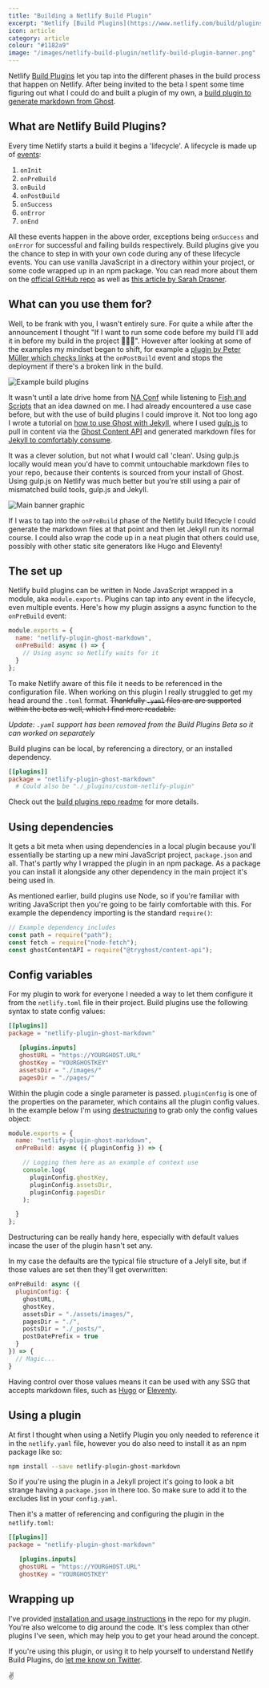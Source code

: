```yaml
---
title: "Building a Netlify Build Plugin"
excerpt: "Netlify [Build Plugins](https://www.netlify.com/build/plugins-beta/) let you tap into the different phases in the build process that happen on Netlify. After being invited to the beta I spent some time figuring out what I could do and built a plugin of my own."
icon: article
category: article
colour: "#1182a9"
image: "/images/netlify-build-plugin/netlify-build-plugin-banner.png"
---
```


Netlify [Build Plugins](https://www.netlify.com/build/plugins-beta/) let you tap into the different phases in the build process that happen on Netlify. After being invited to the beta I spent some time figuring out what I could do and built a plugin of my own, a [build plugin to generate markdown from Ghost](https://github.com/daviddarnes/netlify-plugin-ghost-markdown).

## What are Netlify Build Plugins?

Every time Netlify starts a build it begins a 'lifecycle'. A lifecycle is made up of [events](https://github.com/netlify/build#build-lifecycle):

1. `onInit`
1. `onPreBuild`
1. `onBuild`
1. `onPostBuild`
1. `onSuccess`
1. `onError`
1. `onEnd`

All these events happen in the above order, exceptions being `onSuccess` and `onError` for successful and failing builds respectively. Build plugins give you the chance to step in with your own code during any of these lifecycle events. You can use vanilla JavaScript in a directory within your project, or some code wrapped up in an npm package. You can read more about them on the [official GitHub repo](https://github.com/netlify/build#readme) as well as [this article by Sarah Drasner](https://www.netlify.com/blog/2019/10/16/creating-and-using-your-first-netlify-build-plugin/).

## What can you use them for?

Well, to be frank with you, I wasn't entirely sure. For quite a while after the announcement I thought "If I want to run some code before my build I'll add it in before my build in the project 🤷🏼‍♂️". However after looking at some of the examples my mindset began to shift, for example a [plugin by Peter Müller which checks links](https://github.com/Munter/netlify-plugin-checklinks) at the `onPostBuild` event and stops the deployment if there's a broken link in the build.

![Example build plugins](/images/netlify-build-plugin/netlify-build-plugin-table.jpg)

It wasn't until a late drive home from [NA Conf](https://newadventuresconf.com/2020/) while listening to [Fish and Scripts](https://fishandscripts.com/) that an idea dawned on me. I had already encountered a use case before, but with the use of build plugins I could improve it. Not too long ago I wrote a tutorial on [how to use Ghost with Jekyll](https://david.darn.es/tutorial/2019/08/11/use-ghost-with-jekyll/), where I used [gulp.js](https://gulpjs.com/) to pull in content via the [Ghost Content API](https://ghost.org/docs/api/v3/javascript/content/) and generated markdown files for [Jekyll to comfortably consume](https://jekyllrb.com/docs/posts/).

It was a clever solution, but not what I would call 'clean'. Using gulp.js locally would mean you'd have to commit untouchable markdown files to your repo, because their contents is sourced from your install of Ghost. Using gulp.js on Netlify was much better but you're still using a pair of mismatched build tools, gulp.js and Jekyll.

![Main banner graphic](/images/netlify-build-plugin/netlify-build-plugin-banner.png)

If I was to tap into the `onPreBuild` phase of the Netlify build lifecycle I could generate the markdown files at that point and then let Jekyll run its normal course. I could also wrap the code up in a neat plugin that others could use, possibly with other static site generators like Hugo and Eleventy!

## The set up

Netlify build plugins can be written in Node JavaScript wrapped in a module, aka `module.exports`. Plugins can tap into any event in the lifecycle, even multiple events. Here's how my plugin assigns a async function to the `onPreBuild` event:

```js
module.exports = {
  name: "netlify-plugin-ghost-markdown",
  onPreBuild: async () => {
    // Using async so Netlify waits for it
  }
};
```

To make Netlify aware of this file it needs to be referenced in the configuration file. When working on this plugin I really struggled to get my head around the `.toml` format. ~~Thankfully `.yaml` files are are supported within the beta as well, which I find more readable.~~

_Update: `.yaml` support has been removed from the Build Plugins Beta so it can worked on separately_

Build plugins can be local, by referencing a directory, or an installed dependency.

``` toml
[[plugins]]
package = "netlify-plugin-ghost-markdown"
  # Could also be "./_plugins/custom-netlify-plugin"
```

Check out the [build plugins repo readme](https://github.com/netlify/build#netlify-configuration) for more details.

## Using dependencies

It gets a bit meta when using dependencies in a local plugin because you'll essentially be starting up a new mini JavaScript project, `package.json` and all. That's partly why I wrapped the plugin in an npm package. As a package you can install it alongside any other dependency in the main project it's being used in.

As mentioned earlier, build plugins use Node, so if you're familiar with writing JavaScript then you're going to be fairly comfortable with this. For example the dependency importing is the standard `require()`:

```js
// Example dependency includes
const path = require("path");
const fetch = require("node-fetch");
const ghostContentAPI = require("@tryghost/content-api");
```

## Config variables

For my plugin to work for everyone I needed a way to let them configure it from the `netlify.toml` file in their project. Build plugins use the following syntax to state config values:

```toml
[[plugins]]
package = "netlify-plugin-ghost-markdown"

   [plugins.inputs]
   ghostURL = "https://YOURGHOST.URL"
   ghostKey = "YOURGHOSTKEY"
   assetsDir = "./images/"
   pagesDir = "./pages/"
```

Within the plugin code a single parameter is passed. `pluginConfig` is one of the properties on the parameter, which contains all the plugin config values. In the example below I'm using [destructuring](https://developer.mozilla.org/en-US/docs/Web/JavaScript/Reference/Operators/Destructuring_assignment) to grab only the config values object:

```js
module.exports = {
  name: "netlify-plugin-ghost-markdown",
  onPreBuild: async ({ pluginConfig }) => {

    // Logging them here as an example of context use
    console.log(
      pluginConfig.ghostKey,
      pluginConfig.assetsDir,
      pluginConfig.pagesDir
    );

  }
};
```

Destructuring can be really handy here, especially with default values incase the user of the plugin hasn't set any.

In my case the defaults are the typical file structure of a Jelyll site, but if those values are set then they'll get overwritten:

```js
onPreBuild: async ({
  pluginConfig: {
    ghostURL,
    ghostKey,
    assetsDir = "./assets/images/",
    pagesDir = "./",
    postsDir = "./_posts/",
    postDatePrefix = true
  }
}) => {
  // Magic...
}
```

Having control over those values means it can be used with any SSG that accepts markdown files, such as [Hugo](https://gohugo.io/getting-started/directory-structure/) or [Eleventy](https://www.11ty.dev/docs/data-template-dir/).

## Using a plugin

At first I thought when using a Netlify Plugin you only needed to reference it in the `netlify.yaml` file, however you do also need to install it as an npm package like so:

```bash
npm install --save netlify-plugin-ghost-markdown
```

So if you're using the plugin in a Jekyll project it's going to look a bit strange having a `package.json` in there too. So make sure to add it to the excludes list in your `config.yaml`.

Then it's a matter of referencing and configuring the plugin in the `netlify.toml`:

```toml
[[plugins]]
package = "netlify-plugin-ghost-markdown"

   [plugins.inputs]
   ghostURL = "https://YOURGHOST.URL"
   ghostKey = "YOURGHOSTKEY"
```

## Wrapping up

I've provided [installation and usage instructions](https://github.com/daviddarnes/netlify-plugin-ghost-markdown#netlify-ghost-markdown-build-plugin) in the repo for my plugin. You're also welcome to dig around the code. It's less complex than other plugins I've seen, which may help you to get your head around the concept.

If you're using this plugin, or using it to help yourself to understand Netlify Build Plugins, do [let me know on Twitter](https://twitter.com/DavidDarnes).

✌️
